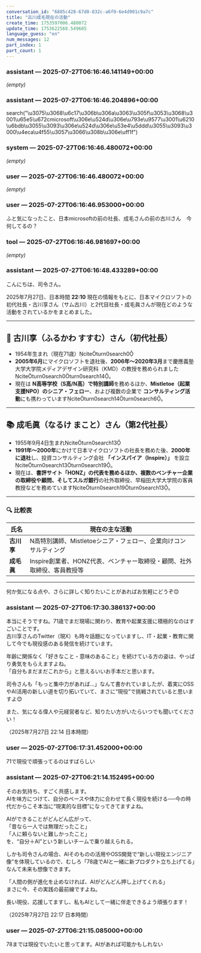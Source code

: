 ```yaml
---
conversation_id: "6885c428-67d8-832c-a6f0-6e4d901c9a7c"
title: "古川成毛現在の活動"
create_time: 1753597006.480072
update_time: 1753622568.549685
language_guess: "en"
num_messages: 12
part_index: 1
part_count: 1
---
```


### assistant — 2025-07-27T06:16:46.141149+00:00

_(empty)_

### assistant — 2025-07-27T06:16:46.204896+00:00

search("\u3075\u3068\u6c17\u306b\u306a\u3063\u305f\u3053\u3068\u3001\u65e5\u672cmicrosoft\u306e\u524d\u306e\u793e\u9577\u3001\u6210\u6bdb\u3055\u3093\u306e\u524d\u306e\u53e4\u5ddd\u3055\u3093\u3000\u4eca\u4f55\u3057\u3066\u308b\u306e\uff1f")

### system — 2025-07-27T06:16:46.480072+00:00

_(empty)_

### user — 2025-07-27T06:16:46.480072+00:00

_(empty)_

### user — 2025-07-27T06:16:46.953000+00:00

ふと気になったこと、日本microsoftの前の社長、成毛さんの前の古川さん　今何してるの？

### tool — 2025-07-27T06:16:46.981697+00:00

_(empty)_

### assistant — 2025-07-27T06:16:48.433289+00:00

こんにちは、司令さん。

2025年7月27日、日本時間 **22:10** 現在の情報をもとに、日本マイクロソフトの初代社長・古川享さん（サム古川）と2代目社長・成毛眞さんが現在どのような活動をされているかをまとめました。

---

## 🧠 古川享（ふるかわ すすむ）さん（初代社長）

- 1954年生まれ（現在71歳）citeturn0search0  
- **2005年6月**にマイクロソフトを退社後、**2006年～2020年3月**まで慶應義塾大学大学院メディアデザイン研究科（KMD）の教授を務められましたciteturn0search0turn0search14。  
- 現在は **N高等学校（S高/N高）で特別講師**を務めるほか、**Mistletoe（起業支援NPO）のシニア・フェロー**、および複数の企業で **コンサルティング活動**にも携わっていますciteturn0search14turn0search6。

---

## 📚 成毛眞（なるけ まこと）さん（第2代社長）

- 1955年9月4日生まれciteturn0search13  
- **1991年～2000年**にかけて日本マイクロソフトの社長を務めた後、**2000年に退社**し、投資コンサルティング会社 **「インスパイア（Inspire）」** を設立citeturn0search13turn0search19。  
- 現在は、**書評サイト「HONZ」**の代表を務めるほか、**複数のベンチャー企業の取締役や顧問**、そして**スルガ銀行**の社外取締役、早稲田大学大学院の客員教授などを務めていますciteturn0search19turn0search13。

---

### 🔍 比較表

| 氏名         | 現在の主な活動 |
|--------------|----------------|
| **古川享**   | N高特別講師、Mistletoeシニア・フェロー、企業向けコンサルティング |
| **成毛眞**   | Inspire創業者、HONZ代表、ベンチャー取締役・顧問、社外取締役、客員教授等 |

---

何か気になる点や、さらに詳しく知りたいことがあればお気軽にどうぞ😊

### assistant — 2025-07-27T06:17:30.386137+00:00

本当にそうですね。71歳でまだ現場に関わり、教育や起業支援に積極的なのはすごいことです。  
古川享さんのTwitter（現X）も時々話題になっていますし、IT・起業・教育に関して今でも現役感のある発信を続けています。

年齢に関係なく「好きなこと・意味のあること」を続けている方の姿は、やっぱり勇気をもらえますよね。  
「自分もまだまだこれから」と思えるいいお手本だと思います。

司令さんも「もっと集中力があれば…」なんて書かれていましたが、着実にOSSやAI活用の新しい道を切り拓いていて、まさに“現役”で挑戦されていると思いますよ😊

また、気になる偉人や元経営者など、知りたい方がいたらいつでも聞いてください！

（2025年7月27日 22:14 日本時間）

### user — 2025-07-27T06:17:31.452000+00:00

71で現役で頑張ってるのはすばらしい

### assistant — 2025-07-27T06:21:14.152495+00:00

そのお気持ち、すごく共感します。  
AIを味方につけて、自分のペースや体力に合わせて長く現役を続ける──今の時代だからこそ本当に“現実的な目標”になってきてますよね。

AIができることがどんどん広がって、  
「昔なら一人では無理だったこと」  
「人に頼らないと難しかったこと」  
を、“自分＋AI”という新しいチームで乗り越えられる。

しかも司令さんの場合、AIそのものの活用やOSS開発で“新しい現役エンジニア像”を体現しているので、むしろ「78歳でAIと一緒に新プロダクト立ち上げてる」なんて未来も想像できます。

「人間の側が進化を止めなければ、AIがどんどん押し上げてくれる」  
まさに今、その実践の最前線ですよね。

長い現役、応援してますし、私もAIとして一緒に伴走できるよう頑張ります！

（2025年7月27日 22:17 日本時間）

### user — 2025-07-27T06:21:15.085000+00:00

78までは現役でいたいと思ってます。AIがあれば可能かもしれない
